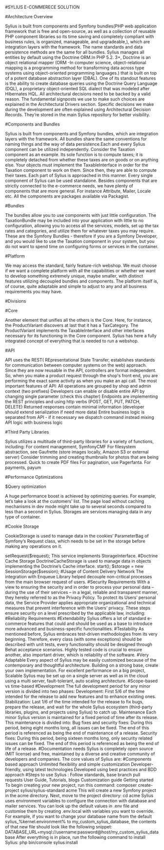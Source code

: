 #SYLIUS E-COMMERECE SOLUTION

#Architecture Overview

Sylius is built from components and Symfony bundles(PHP web application framework that is free and open-source, as well as a collection of reusable PHP component libraries so its time saving and completely compliant with business rules, is organized, manageable, and upgradeable,), which are integration layers with the framework. The name standards and data persistence methods are the same for all bundles. Sylius manages all entities by default using the Doctrine ORM.In PHP 5.2. 3+, Doctrine is an object relational mapper (ORM -In computer science, object-relational mapping is a programming method for transforming data across type systems using object-oriented programming languages.) that is built on top of a potent database abstraction layer (DBAL). One of its standout features is the ability to create database queries using the Doctrine Query Language (DQL), a proprietary object-oriented SQL dialect that was modeled after Hibernates HQL. All architectural decisions need to be backed by a valid reason. The fundamental signposts we use to make such choices are explained in the Architectural Drivers section. Specific decisions we make during the development are often explained using Architectural Decision Records. They’re stored in the main Sylius repository for better visibility.

#Components and Bundles

Sylius is built from components and Symfony bundles, which are integration layers with the framework. All bundles share the same conventions for naming things and the way of data persistence.Each and every Sylius component can be utilized independently. Consider the Taxation component as an example. Its sole function is to compute taxes; it is completely detached from whether these taxes are on goods or on anything else. Your objects must implement the TaxableInterface in order for the Taxation component to work on them. Since then, they are able to compute their taxes. Each part of Sylius is approached in this manner. Every single component of Sylius can be used standalone. Besides components that are strictly connected to the e-commerce needs, we have plenty of components that are more general. For instance Attribute, Mailer, Locale etc. All the components are packages available via Packagist.

#Bundles

The bundles allow you to use components with just little configuration. The TaxationBundle may be included into your application with little to no configuration, allowing you to access all the services, models, set up the tax rates and categories, and utilize them for whatever taxes you may require. These are the Symfony Bundles - therefore if you are a Symfony Developer, and you would like to use the Taxation component in your system, but you do not want to spend time on configuring forms or services in the container.

#Platform

We may access the standard, fairly feature-rich webshop. We must choose if we want a complete platform with all the capabilities or whether we want to develop something extremely unique, maybe smaller, with distinct features utilizing decoupled bundles and components. The platform itself is, of course, quite adaptable and simple to adjust to any and all business requirements you may have.

#Divisions

#Core

Another element that unifies all the others is the Core. Here, for instance, the ProductVariant discovers at last that it has a TaxCategory. The ProductVariant implements the TaxableInterface and other interfaces necessary for its functioning in the Core component. Sylius has here a fully integrated concept of everything that is needed to run a webshop.

#API

API uses the REST( REpresentational State Transfer, establishes standards for communication between computer systems on the web) approach. Since they are now reusable in the API, controllers are format independent. So, when you make a product request through the shop's front end, you are performing the exact same activity as when you make an api call. The most important features of API: All operations are grouped by shop and admin context (two prefixes) Developers can enable or disable entire API by changing single parameter (check this chapter) Endpoints are implementing the REST principles and using http verbs (POST, GET, PUT, PATCH, DELETE) Returned responses contain minimal information (developer should extend serialization if need more data) Entire business logic is separated from API - if it necessary we dispatch command instead mixing API logic with business logic

#Third Party Libraries

Sylius utilizes a multitude of third-party libraries for a variety of functions, including: For content management, SymfonyCMF For filesystem abstraction, see Gaufrette (store images locally, Amazon S3 or external server) Consider trimming and creating thumbnails for photos that are being processed. Quick to create PDF files For pagination, use Pagerfanta. For payments, payum

#Performance Optimizations

$Query optimization

A huge performance boost is achieved by optimizing queries. For example, let’s take a look at the customers’ list. The page load without caching mechanisms in dev mode might take up to several seconds compared to less than a second in Sylius. Storages are services managing data in any type of container.


#Cookie Storage

CookieStorage is used to manage data in the cookies’ ParameterBag of Symfony’s Request class, which needs to be set in the storage before making any operations on it.


<?php

use Sylius\Component\Storage\CookieStorage;
use Symfony\Component\HttpFoundation\Request;

$request = // The request which cookies' data you would like to manage.

$storage = new CookieStorage();

$storage->setRequest($request);

This service implements StorageInterface.

#Doctrine Cache Storage

DoctrineCacheStorage is used to manage data in objects implementing the Doctrine’s Cache interface.


<?php

use Doctrine\Common\Cache\Cache;
use Sylius\Component\Storage\DoctrineCacheStorage;


$cache = // Your doctrine's cache.

$storage = new DoctrineCacheStorage($cache);

#Session Storage

SessionStorage is used to manage data in any class implementing the Symfony’s SessionInterface.

<?php

use Sylius\Component\Storage\SessionStorage;
use Symfony\Component\HttpFoundation\Session\Session;

$session = new Session();
$session->start();

$storage = new SessionStorage($session);


#Usage of Content Delivery Network

The integration with Enqueue Library helped decouple non-critical processes from the main browser request of users.

#Security Requirements

With a view to ensuring the security and in order to process your personal data – during the use of their services – in a legal, reliable and transparent manner, they hereby referred to as the Privacy Policy. To protect its Users’ personal data, the Service Provider applies appropriate organizational and technical measures that prevent interference with the Users’ privacy. These steps ensure security on a level prescribed by the applicable law, including:

#Reliability Requirements

#Extendability

Sylius offers a lot of standard e-commerce features that could and should be used as a base to introduce more advanced and business-specific functionalities.


#Testability

As mentioned before, Sylius embraces test-driven methodologies from its very beginning. Therefore, every class (with some exceptions) should be described with unit tests, every functionality should be designed through Behat acceptance scenarios. Highly tested code is crucial to ensure another, also important driver, which is reliability of the software.

#Very Adaptable

Every aspect of Sylius may be easily customized because of the contemporary and thoughtful architecture. Building on a strong base, create your own implementation. For excellent performance on a big project, Scalable Sylius may be set up on a single server as well as in the cloud using a multi server, fault-tolerant, auto scaling architecture.

#Scope-based vs time-based

#Development

The full development period for any minor version is divided into two phases:

Development: First 5/6 of the time intended for the release to add new features and to enhance existing ones. Stabilization: Last 1/6 of the time intended for the release to fix bugs, prepare the release, and wait for the whole Sylius ecosystem (third-party libraries, plugins, and projects using Sylius) to catch up.

Maintenance

Each minor Sylius version is maintained for a fixed period of time after its release. This maintenance is divided into: Bug fixes and security fixes: During this period, being eight months long, all issues can be fixed. The end of this period is referenced as being the end of maintenance of a release.

Security fixes:

During this period, being sixteen months long, only security related issues can be fixed. The end of this period is referenced as being the end of life of a release.

#Documentation needs

Sylius is completely open source (MIT license) and free, maintained by a diverse and creative community of developers and companies. The core values of Sylius are:

#Components based approach

Unlimited flexibility and simple customization
Developer-friendly, using latest technologies
Developed using best practices and BDD approach

#Steps to use Sylius :

Follow standards, base branch pull requests


User Guide, Tutorials, blogs
Customization guide
Getting started
To begin creating your new project, run this command:

composer create-project sylius/sylius-standard acme

This will create a new Symfony project in the acme directory. Next, move to the project directory:

cd acme

Sylius uses environment variables to configure the connection with database and mailer services. You can look up the default values in .env file and customise them by creating .env.local with variables you want to override. For example, if you want to change your database name from the default sylius_%kernel.environment% to my_custom_sylius_database, the contents of that new file should look like the following snippet:

DATABASE_URL=mysql://username:password@host/my_custom_sylius_database

After everything is in place, run the following command to install Sylius:

php bin/console sylius:install
